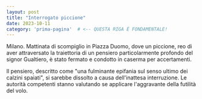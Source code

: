 ```yaml
---
layout: post
title: "Interrogato piccione"
date: 2023-10-11
category: 'prima-pagina'  # <-- QUESTA RIGA È FONDAMENTALE!
---
```


Milano. Mattinata di scompiglio in Piazza Duomo, dove un piccione, reo di aver attraversato la traiettoria di un pensiero particolarmente profondo del signor Gualtiero, è stato fermato e condotto in caserma per accertamenti. 

Il pensiero, descritto come "una fulminante epifania sul senso ultimo dei calzini spaiati", si sarebbe dissolto a causa dell'inattesa interruzione. Le autorità competenti stanno valutando se applicare l'aggravante della futilità del volo.
